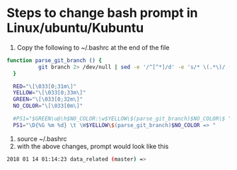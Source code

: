 Steps to change bash prompt in Linux/ubuntu/Kubuntu
====================================================

1. Copy the following to ~/.bashrc at the end of the file

```bash
function parse_git_branch () {
          git branch 2> /dev/null | sed -e '/^[^*]/d' -e 's/* \(.*\)/ (\1)/'
  }

  RED="\[\033[0;31m\]"
  YELLOW="\[\033[0;33m\]"
  GREEN="\[\033[0;32m\]"
  NO_COLOR="\[\033[0m\]"

  #PS1="$GREEN\u@\h$NO_COLOR:\w$YELLOW\$(parse_git_branch)$NO_COLOR\$ "
  PS1="\D{%G %m %d} \t \W$YELLOW\$(parse_git_branch)$NO_COLOR => "
```



1. source ~/.bashrc
2. with the above changes, prompt would look like this

```bash
2018 01 14 01:14:23 data_related (master) =>
```



